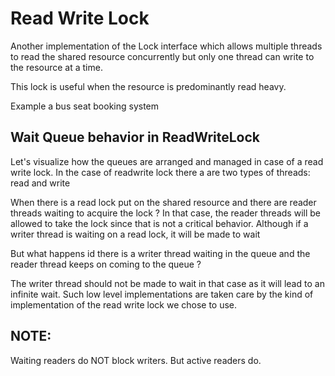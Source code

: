 Read Write Lock
=
Another implementation of the Lock interface which allows
multiple threads to read the shared resource concurrently
but only one thread can write to the resource at a time.

This lock is useful when the resource is predominantly 
read heavy.

Example a bus seat booking system

Wait Queue behavior in ReadWriteLock 
-
Let's visualize how the queues are arranged and managed
in case of a read write lock. In the case of readwrite lock there a
are two types of threads: read and write

When there is a read lock put on the shared resource
and there are reader threads waiting to acquire the lock ?
In that case, the reader threads will be allowed to take the lock
since that is not a critical behavior. Although if a writer 
thread is waiting on a read lock, it will be made to wait

But what happens id there is a writer thread waiting in 
the queue and the reader thread keeps on coming to the queue ?

The writer thread should not be made to wait in that case
as it will lead to an infinite wait. Such low level implementations
are taken care by the kind of implementation of the 
read write lock we chose to use.

NOTE: 
-
Waiting readers do NOT block writers. But active readers do.



